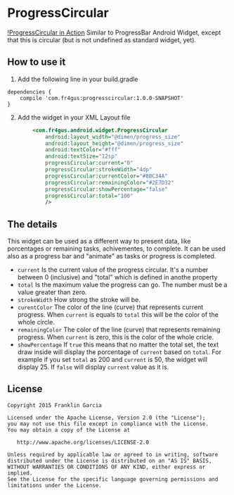# ProgressCircular
[!ProgressCircular in Action](http://github.com/fr4gus/ProgressCircular/raw/master/doc/images/preview.png)
Similar to ProgressBar Android Widget, except that this is circular (but is not undefined as standard widget, yet).

## How to use it

1. Add the following line in your build.gradle

```
dependencies {
    compile 'com.fr4gus:progresscircular:1.0.0-SNAPSHOT'
}
```

2. Add the widget in your XML Layout file
```xml
        <com.fr4gus.android.widget.ProgressCircular
            android:layout_width="@dimen/progress_size"
            android:layout_height="@dimen/progress_size"
            android:textColor="#fff"
            android:textSize="12sp"
            progressCircular:current="0"
            progressCircular:strokeWidth="4dp"
            progressCircular:currentColor="#8BC34A"
            progressCircular:remainingColor="#2E7D32"
            progressCircular:showPercentage="false"
            progressCircular:total="100"
            />
```
## The details

This widget can be used as a different way to present data, like porcentages or remaining tasks, achivementes, to complete.
It can be used also as a progress bar and "animate" as tasks or progress is completed.

* `current` Is the current value of the progress circular. It's a number between 0 (inclusive) and "total" which is defined in anothe property
* `total` Is the maximum value the progress can go. The number must be a value greater than zero.
* `strokeWidth` How strong the stroke will be.
* `curentColor` The color of the line (curve) that represents current progress. When `current` is equals to `total` this will be the color of the whole circle.
* `remainingColor` The color of the line (curve) that represents remaining progress. When `current` is zero, this is the color of the whole cricle.
* `showPercentage` If `true` this means that no matter the total set, the text draw inside will display the porcentage of `current` based on `total`. For example if you set `total` as 200 and `current` is 50, the widget will display 25. If `false` will display `current` value as it is.


## License

    Copyright 2015 Franklin Garcia

    Licensed under the Apache License, Version 2.0 (the "License");
    you may not use this file except in compliance with the License.
    You may obtain a copy of the License at

       http://www.apache.org/licenses/LICENSE-2.0

    Unless required by applicable law or agreed to in writing, software
    distributed under the License is distributed on an "AS IS" BASIS,
    WITHOUT WARRANTIES OR CONDITIONS OF ANY KIND, either express or implied.
    See the License for the specific language governing permissions and
    limitations under the License.